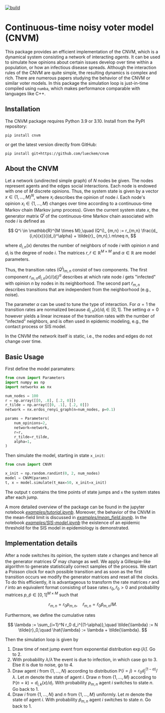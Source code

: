 [![build](https://github.com/lueckem/cnvm/actions/workflows/build.yml/badge.svg)](https://github.com/lueckem/cnvm/actions/workflows/build.yml)

# Continuous-time noisy voter model (CNVM)
This package provides an efficient implementation of the CNVM, which is a dynamical system consisting a network of interacting *agents*.
It can be used to simulate how opinions about certain issues develop over time within a population, or how an infectious disease spreads.
Although the interaction rules of the CNVM are quite simple, the resulting dynamics is complex and rich.
There are numerous papers studying the behavior of the CNVM or similar voter models.
In this package the simulation loop is just-in-time compiled using `numba`, which makes performance comparable with languages like C++.

## Installation
The CNVM package requires Python 3.9 or 3.10.
Install from the PyPI repository:
```
pip install cnvm
```
or get the latest version directly from GitHub:
```
pip install git+https://github.com/lueckem/cnvm
```


## About the CNVM
Let a network (undirected simple graph) of $N$ nodes be given. The nodes represent agents and the edges social interactions. 
Each node is endowed with one of $M$ discrete opinions. Thus, the system state is given by a vector $x \in \{1,\dots,M\}^N$, where $x_i$ describes the opinion of node $i$.
Each node's opinion $x_i \in \{1,\dots,M\}$ changes over time according to a continuous-time Markov chain (Markov jump process).
Given the current system state $x$, the generator matrix $Q^i$ of the continuous-time Markov chain associated with node $i$ is defined as

$$ Q^i \in \mathbb{R}^{M \times M},\quad (Q^i)_ {m,n} := r_{m,n} \frac{d_ {i,n}(x)}{(d_i)^\alpha} + \tilde{r}_ {m,n},\ m\neq n, $$

where $d_{i,n}(x)$ denotes the number of neighbors of node $i$ with opinion $n$ and $d_i$ is the degree of node $i$. The matrices $r, \tilde{r} \in \mathbb{R}^{M \times M}$ and $\alpha \in \mathbb{R}$ are model parameters.

Thus, the transition rates $(Q^i)_ {m,n}$ consist of two components.
The first component $r_{m,n} d_{i,n}(x)/ (d_i)^\alpha$ describes at which rate node $i$ gets "infected" with opinion $n$ by nodes in its neighborhood.
The second part $\tilde{r}_{m,n}$ describes transitions that are independent from the neighborhood (e.g., noise).

The parameter $\alpha$ can be used to tune the type of interaction. For $\alpha=1$ the transition rates are normalized because $d_{i,n}(x)/d_i \in [0,1]$.
The setting $\alpha=0$ however yields a linear increase of the transition rates with the number of "infected" neighbors, and is often used in epidemic modeling, e.g., the contact process or SIS model.

In the CNVM the network itself is static, i.e., the nodes and edges do not change over time.

## Basic Usage
First define the model paramaters:
```python
from cnvm import Parameters
import numpy as np
import networkx as nx

num_nodes = 100
r = np.array([[0, .8], [.2, 0]])
r_tilde = np.array([[0, .1], [.2, 0]])
network = nx.erdos_renyi_graph(n=num_nodes, p=0.1)

params = Parameters(
    num_opinions=2,
    network=network,
    r=r,
    r_tilde=r_tilde,
    alpha=1,
)
```
Then simulate the model, starting in state `x_init`:
```python
from cnvm import CNVM

x_init = np.random.randint(0, 2, num_nodes)
model = CNVM(params)
t, x = model.simulate(t_max=50, x_init=x_init)
```
The output `t` contains the time points of state jumps and `x` the system states after each jump.

A more detailed overview of the package can be found in the jupyter notebook [*examples/tutorial.ipynb*](examples/tutorial.ipynb).
Moreover, the behavior of the CNVM in the mean-field limit is discussed in [*examples/mean_field.ipynb*](examples/mean_field.ipynb).
In the notebook [*examples/SIS-model.ipynb*](examples/SIS-model.ipynb) the existence of an epidemic threshold for the SIS model in epidemiology is demonstrated.

## Implementation details

After a node switches its opinion, the system state $x$ changes and hence all the generator matrices $Q^i$ may change as well.
We apply a Gillespie-like algorithm to generate statistically correct samples of the process.
We start a Poisson clock for each possible transition and as soon as the first transition occurs we modify the generator matrices and reset all the clocks.
To do this efficiently, it is advantageous to transform the rate matrices $r$ and $\tilde{r}$ into an equivalent format consisting of base rates $r_0, \tilde{r}_0 > 0$ and probability matrices $p, \tilde{p} \in [0, 1]^{M\times M}$ such that

$$ r_{m,n} = r_0 p_{m,n}, \quad \tilde{r}_{m,n} = \tilde{r}_0 \tilde{p}_{m,n} / M. $$

Furthermore, we define the cumulative rates

$$ \lambda := \sum_{i=1}^N r_0 d_i^{(1-\alpha)},\quad \tilde{\lambda} := N \tilde{r}_0,\quad \hat{\lambda} := \lambda + \tilde{\lambda}. $$

Then the simulation loop is given by
1. Draw time of next jump event from exponential distribution $\exp(\hat{\lambda})$. Go to 2.
2. With probability $\lambda / \hat{\lambda}$ the event is due to infection, in which case go to 3.
Else it is due to noise, go to 4.
3. Draw agent $i$ from $\{1,\dots,N\}$ according to distribution $\mathbb{P}(i = j) = r_0 d_j^{(1-\alpha)} / \lambda$. Let $m$ denote the state of agent $i$.
Draw $n$ from $\{1,\dots,M\}$ according to $\mathbb{P}(n = k) = d_{i,k}(x) / d_i$.
With probability $p_{m,n}$ agent $i$ switches to state $n$. Go back to 1.
4. Draw $i$ from $\{1,\dots,N\}$ and $n$ from $\{1,\dots,M\}$ uniformly. Let $m$ denote the state of agent $i$.
With probability $\tilde{p}_{m,n}$ agent $i$ switches to state $n$. Go back to 1.
